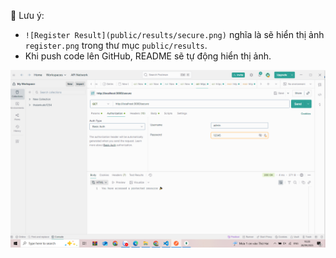 📌 Lưu ý:  
- `![Register Result](public/results/secure.png)` nghĩa là sẽ hiển thị ảnh `register.png` trong thư mục `public/results`.  
- Khi push code lên GitHub, README sẽ tự động hiển thị ảnh.  


![Secure Result](public/results/secure.png)

